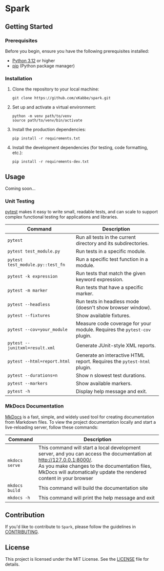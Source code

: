 # Spark

## Getting Started

### Prerequisites

Before you begin, ensure you have the following prerequisites installed:

- [Python 3.12](https://www.python.org/downloads/release/python-3120/) or higher
- [pip](https://pip.pypa.io/en/stable/) (Python package manager)

### Installation

1. Clone the repository to your local machine:

    ```shell
    git clone https://github.com/xKabbe/spark.git
    ```

2. Set up and activate a virtual environment:

    ```shell
    python -m venv path/to/venv
    source path/to/venv/bin/activate
    ```

3. Install the production dependencies:

    ```shell
    pip install -r requirements.txt
    ```

4. Install the development dependencies (for testing, code formatting, etc.):

    ```shell
    pip install -r requirements-dev.txt
    ```

## Usage

Coming soon...

### Unit Testing

[pytest](https://docs.pytest.org/en/7.4.x/) makes it easy to write small, readable tests, and can scale to support complex functional testing for applications and libraries.

| Command                          | Description                                                              |
|----------------------------------|--------------------------------------------------------------------------|
| `pytest`                         | Run all tests in the current directory and its subdirectories.           |
| `pytest test_module.py`          | Run tests in a specific module.                                          |
| `pytest test_module.py::test_fn` | Run a specific test function in a module.                                |
| `pytest -k expression`           | Run tests that match the given keyword expression.                       |
| `pytest -m marker`               | Run tests that have a specific marker.                                   |
| `pytest --headless`              | Run tests in headless mode (doesn't show browser window).                |
| `pytest --fixtures`              | Show available fixtures.                                                 |
| `pytest --cov=your_module`       | Measure code coverage for your module. Requires the `pytest-cov` plugin. |
| `pytest --junitxml=result.xml`   | Generate JUnit-style XML reports.                                        |
| `pytest --html=report.html`      | Generate an interactive HTML report. Requires the `pytest-html` plugin.  |
| `pytest --durations=n`           | Show n slowest test durations.                                           |
| `pytest --markers`               | Show available markers.                                                  |
| `pytest -h`                      | Display help message and exit.                                           |


### MkDocs Documentation

[MkDocs](https://www.mkdocs.org) is a fast, simple, and widely used tool for creating documentation from Markdown files.
To view the project documentation locally and start a live-reloading server, follow these commands:

| Command        | Description                                                                                                                                                                                                                                   |
|----------------|-----------------------------------------------------------------------------------------------------------------------------------------------------------------------------------------------------------------------------------------------|
| `mkdocs serve` | This command will start a local development server, and you can access the documentation at http://127.0.0.1:8000/. <br>As you make changes to the documentation files, MkDocs will automatically update the rendered content in your browser |
| `mkdocs build` | This command will build the documentation site                                                                                                                                                                                                |
| `mkdocs -h`    | This command will print the help message and exit                                                                                                                                                                                             |

## Contribution

If you'd like to contribute to `Spark`, please follow the guidelines in [CONTRIBUTING](CONTRIBUTING.md).

## License

This project is licensed under the MIT License.
See the [LICENSE](LICENSE) file for details.
